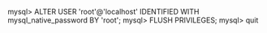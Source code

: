 mysql> ALTER USER 'root'@'localhost' IDENTIFIED WITH mysql_native_password BY 'root';
mysql> FLUSH PRIVILEGES;
mysql> quit